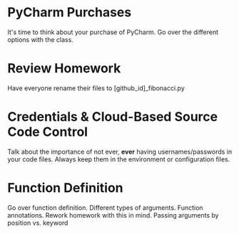 # PyCharm Purchases
It's time to think about your purchase of PyCharm.
Go over the different options with the class.

# Review Homework
Have everyone rename their files to [github_id]_fibonacci.py

# Credentials & Cloud-Based Source Code Control
Talk about the importance of not ever, **ever** having usernames/passwords
in your code files.  Always keep them in the environment or configuration files.

# Function Definition
Go over function definition.  Different types of arguments.
Function annotations.  Rework homework with this in mind.
Passing arguments by position vs. keyword